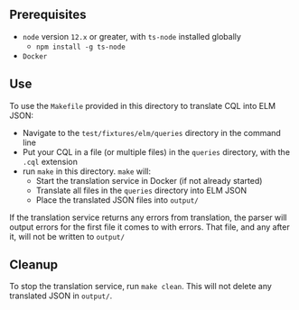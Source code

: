 ## Prerequisites

* `node` version `12.x` or greater, with `ts-node` installed globally
    * `npm install -g ts-node`
* `Docker`

## Use

To use the `Makefile` provided in this directory to translate CQL into ELM JSON:

* Navigate to the `test/fixtures/elm/queries` directory in the command line
* Put your CQL in a file (or multiple files) in the `queries` directory, with the `.cql` extension
* run `make` in this directory. `make` will:
    * Start the translation service in Docker (if not already started)
    * Translate all files in the `queries` directory into ELM JSON
    * Place the translated JSON files into `output/`

If the translation service returns any errors from translation, the parser will output errors for the first file it comes to with errors. That file, and any after it, will not be written to `output/`

## Cleanup

To stop the translation service, run `make clean`. This will not delete any translated JSON in `output/`.

